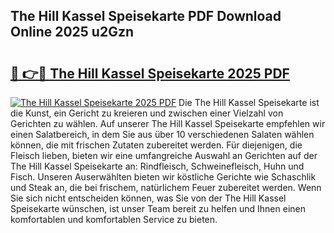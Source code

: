 ## The Hill Kassel Speisekarte PDF Download Online 2025 u2Gzn

# <h2><a href="http://gce2fah.nevu.top/?p=The+Hill+Kassel+Speisekarte">🔗 👉🔴 The Hill Kassel Speisekarte 2025 PDF</a></h2>

[![The Hill Kassel Speisekarte 2025 PDF](https://i.imgur.com/dBaPXMq.png)](http://gce2fah.nevu.top/?p=The+Hill+Kassel+Speisekarte)
Die The Hill Kassel Speisekarte ist die Kunst, ein Gericht zu kreieren und zwischen einer Vielzahl von Gerichten zu wählen. Auf unserer The Hill Kassel Speisekarte empfehlen wir einen Salatbereich, in dem Sie aus über 10 verschiedenen Salaten wählen können, die mit frischen Zutaten zubereitet werden. Für diejenigen, die Fleisch lieben, bieten wir eine umfangreiche Auswahl an Gerichten auf der The Hill Kassel Speisekarte an: Rindfleisch, Schweinefleisch, Huhn und Fisch. Unseren Auserwählten bieten wir köstliche Gerichte wie Schaschlik und Steak an, die bei frischem, natürlichem Feuer zubereitet werden. Wenn Sie sich nicht entscheiden können, was Sie von der The Hill Kassel Speisekarte wünschen, ist unser Team bereit zu helfen und Ihnen einen komfortablen und komfortablen Service zu bieten.
